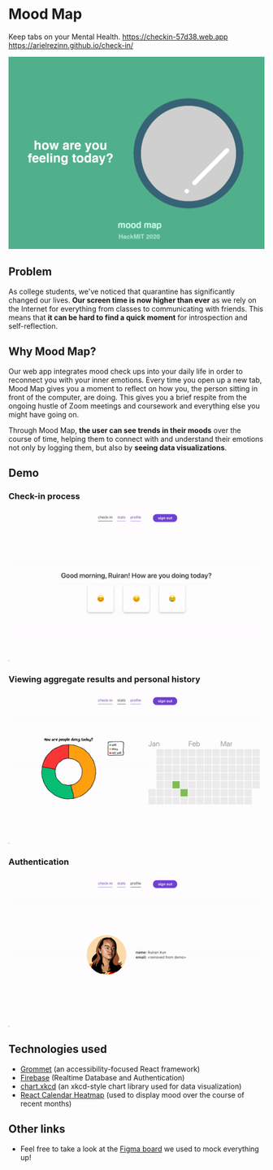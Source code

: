 # Mood Map 
Keep tabs on your Mental Health.
https://checkin-57d38.web.app
https://arielrezinn.github.io/check-in/

![banner](src/moodmap-banner.png)

## Problem
As college students, we've noticed that quarantine has significantly changed our lives. **Our screen time is now higher than ever** as we rely on the Internet for everything from classes to communicating with friends. This means that **it can be hard to find a quick moment** for introspection and self-reflection.
 
## Why Mood Map?
Our web app integrates mood check ups into your daily life in order to reconnect you with your inner emotions. Every time you open up a new tab, Mood Map gives you a moment to reflect on how you, the person sitting in front of the computer, are doing. This gives you a brief respite from the ongoing hustle of Zoom meetings and coursework and everything else you might have going on.

Through Mood Map, **the user can see trends in their moods** over the course of time, helping them to connect with and understand their emotions not only by logging them, but also by **seeing data visualizations**. 

## Demo

### Check-in process
<p align="center"> 
<img src="src/navigation-0.gif" alt="check-in navigation">
</p>

### Viewing aggregate results and personal history
<p align="center"> 
<img src="src/navigation-1.gif" alt="data visualization">
</p>

### Authentication
<p align="center"> 
<img src="src/navigation-2.gif" alt="authentication navigation">
</p>

## Technologies used

- [Grommet](https://v2.grommet.io) (an accessibility-focused React framework)
- [Firebase](https://firebase.google.com/) (Realtime Database and Authentication)
- [chart.xkcd](https://github.com/timqian/chart.xkcd) (an xkcd-style chart library used for data visualization)
- [React Calendar Heatmap](https://github.com/kevinsqi/react-calendar-heatmap) (used to display mood over the course of recent months)

## Other links

- Feel free to take a look at the [Figma board](https://www.figma.com/file/J8fGf4TZweJL5xlWayeYJB/checkin?node-id=0%3A1) we used to mock everything up!

